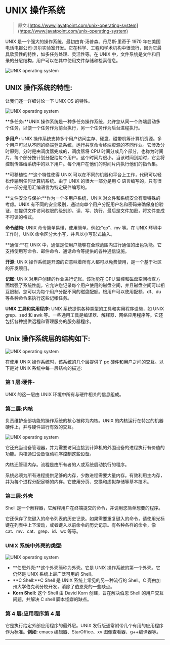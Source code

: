 # UNIX 操作系统

> 原文:[https://www.javatpoint.com/unix-operating-system](https://www.javatpoint.com/unix-operating-system)

UNIX 是一个强大的操作系统，最初由肯·汤普森、丹尼斯·里奇于 1970 年在美国电话电报公司·贝尔实验室开发。它在科学、工程和学术机构中很流行，因为它最具欣赏性的特性，如多任务处理、灵活性等。在 UNIX 中，文件系统是文件和目录的分层结构，用户可以在其中使用文件存储和检索信息。

![UNIX operating system](../Images/295b7ce4a699263edb7f9af9c83f4fda.png)

## UNIX 操作系统的特性:

让我们逐一详细讨论一下 UNIX OS 的特性。

![UNIX operating system](../Images/8326e8781decabd34952fb04ab934ee1.png)

**多任务:**UNIX 操作系统是一种多任务操作系统，允许您从同一个终端启动多个任务，以便一个任务作为前台执行，另一个任务作为后台进程执行。

**多用户:** UNIX 操作系统支持多个用户访问主存、硬盘、磁带机等计算机资源。多个用户可以从不同的终端登录系统，运行共享命令终端资源的不同作业。它涉及分时原则。分时是由调度器完成的，调度器将 CPU 时间分成几个部分，也称为时间片，每个部分按计划分配给每个用户。这个时间片很小。当该时间到期时，它会将控制传递给系统中的以下用户。每个用户在他们的时间片内执行他们的指令集。

**可移植性:**这个特性使得 UNIX 可以在不同的机器和平台上工作，代码可以轻松传输到任何计算机系统。由于 UNIX 的很大一部分是用 C 语言编写的，只有很小一部分是用汇编语言为特定硬件编写的。

**文件安全与保护:**作为一个多用户系统，UNIX 对文件和系统安全有着特殊的考虑。UNIX 有不同的安全级别，通过向单个用户分配用户名和密码来确保身份验证，在提供文件访问权限的级别即。读、写、执行，最后是文件加密，将文件变成不可读的格式。

**命令结构:** UNIX 命令简单易懂，使用简单。例如:“cp”、mv 等。在 UNIX 环境中工作时，UNIX 命令区分大小写，并且以小写形式输入。

**通信:**在 UNIX 中，通信是使用户能够在全球范围内进行通信的出色功能。它支持使用写命令、邮件命令、通话命令等提供的各种通信设施。

**开源:** UNIX 操作系统是开源的它意味着所有人都可以免费使用，是一个基于社区的开发项目。

**记账:** UNIX 对用户创建的作业进行记账。该功能在 CPU 监控和磁盘空间检查方面增强了系统性能。它允许您记录每个用户使用的磁盘空间，并且磁盘空间可以相互限制。您可以为每个用户分配不同的磁盘配额。根用户可以使用配额、df、du 等各种命令来执行这些记帐任务。

**UNIX 工具和实用程序:** UNIX 系统提供各种类型的工具和实用程序设施，如 UNIX grep、sed 和 awk 等。一些通用工具是编译器、解释器、网络应用程序等。它还包括各种提供远程和管理服务的服务器程序。

## Unix 操作系统层的结构如下:

![UNIX operating system](../Images/2c64e5c0847e0117e52ec4b7658c7eb6.png)

在使用 UNIX 操作系统时，该系统的几个层提供了 pc 硬件和用户之间的交互。以下是对 UNIX 系统中每一层结构的描述:

### 第 1 层:硬件-

UNIX 的这一层由 UNIX 环境中所有与硬件相关的信息组成。

### 第二层:内核

负责维护全部功能的操作系统的核心被称为内核。UNIX 的内核运行在特定的机器硬件上，并与硬件进行有效的交互。

![UNIX operating system](../Images/32e2b2ac7d071e57a963d2763a606669.png)

它还充当设备管理器，并为需要访问连接到计算机的外围设备的进程执行有价值的功能。内核通过设备驱动程序控制这些设备。

内核还管理内存。流程是由所有者的人或系统启动执行的程序。

系统必须为所有进程提供足够的内存，少数进程需要大量内存。有效利用主内存，并为每个进程分配足够的内存。它使用分页、交换和虚拟存储等基本技术。

### 第三层:外壳

Shell 是一个解释器，它解释用户在终端提交的命令，并调用您简单想要的程序。

它还保存了您键入的命令列表的历史记录。如果需要重复键入的命令，请使用光标键在列表中上下滚动，或者键入以前命令的历史记录。有各种各样的命令，像 cat、mv、cat、grep、id、wc 等等。

### UNIX 系统中外壳的类型:

![UNIX operating system](../Images/ef874b69ad734b7f83bcc1fb5b3d9e46.png)

*   **伯恩外壳:**这个外壳简称为外壳。它是 UNIX 操作系统的第一个外壳。它仍然是 UNIX 系统上最广泛可用的 Shell。
*   **C Shell:**C Shell 是 UNIX 系统上常见的另一种流行的 Shell。C 壳由加州大学伯克利分校开发，消除了伯恩壳的一些缺点。
*   **Korn Shell:** 这个 Shell 由 David Korn 创建，旨在解决伯恩 Shell 的用户交互问题，并解决 C shell 脚本怪癖的缺点。

### 第 4 层:应用程序第 4 层

它是执行给定外部应用程序的最外层。UNIX 发行版通常附带几个有用的应用程序作为标准。**例如:** emacs 编辑器、StarOffice、xv 图像查看器、g++编译器等。

* * *